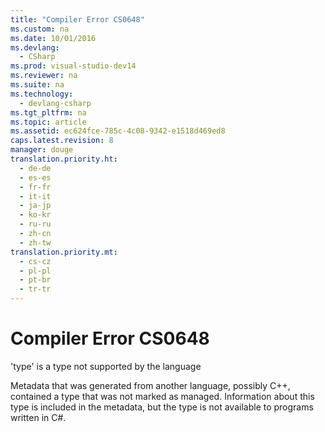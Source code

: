 ```yaml
---
title: "Compiler Error CS0648"
ms.custom: na
ms.date: 10/01/2016
ms.devlang: 
  - CSharp
ms.prod: visual-studio-dev14
ms.reviewer: na
ms.suite: na
ms.technology: 
  - devlang-csharp
ms.tgt_pltfrm: na
ms.topic: article
ms.assetid: ec624fce-785c-4c08-9342-e1518d469ed8
caps.latest.revision: 8
manager: douge
translation.priority.ht: 
  - de-de
  - es-es
  - fr-fr
  - it-it
  - ja-jp
  - ko-kr
  - ru-ru
  - zh-cn
  - zh-tw
translation.priority.mt: 
  - cs-cz
  - pl-pl
  - pt-br
  - tr-tr
---
```

# Compiler Error CS0648
'type' is a type not supported by the language  
  
 Metadata that was generated from another language, possibly C++, contained a type that was not marked as managed. Information about this type is included in the metadata, but the type is not available to programs written in C#.